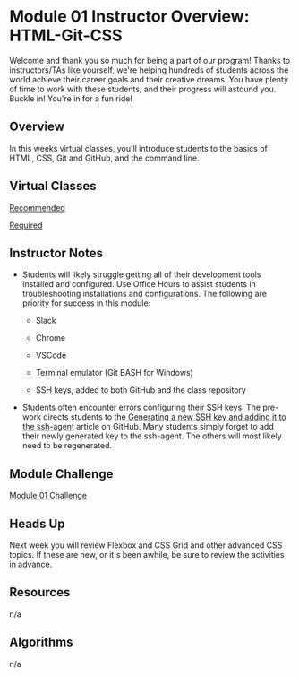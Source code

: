 # Module 01 Instructor Overview: HTML-Git-CSS

Welcome and thank you so much for being a part of our program! Thanks to instructors/TAs like yourself, we're helping hundreds of students across the world achieve their career goals and their creative dreams. You have plenty of time to work with these students, and their progress will astound you. Buckle in! You're in for a fun ride!

## Overview

In this weeks virtual classes, you'll introduce students to the basics of HTML, CSS, Git and GitHub, and the command line.

## Virtual Classes

[Recommended](01.1-RECOMMENDED.md)

[Required](01.2-REQUIRED.md)

## Instructor Notes

* Students will likely struggle getting all of their development tools installed and configured. Use Office Hours to assist students in troubleshooting installations and configurations. The following are priority for success in this module:

  * Slack

  * Chrome

  * VSCode

  * Terminal emulator (Git BASH for Windows)

  * SSH keys, added to both GitHub and the class repository

* Students often encounter errors configuring their SSH keys. The pre-work directs students to the [Generating a new SSH key and adding it to the ssh-agent](https://help.github.com/en/github/authenticating-to-github/generating-a-new-ssh-key-and-adding-it-to-the-ssh-agent) article on GitHub. Many students simply forget to add their newly generated key to the ssh-agent. The others will most likely need to be regenerated.

## Module Challenge

[Module 01 Challenge](../../01-Class-Content/01-HTML-Git-CSS/02-Challenge)

## Heads Up

Next week you will review Flexbox and CSS Grid and other advanced CSS topics. If these are new, or it's been awhile, be sure to review the activities in advance.

## Resources

n/a

## Algorithms

n/a